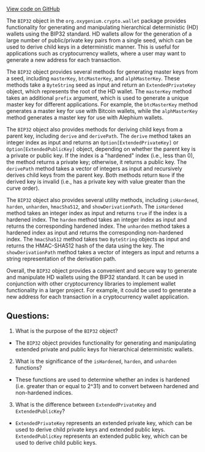 [View code on GitHub](https://github.com/oxygenium/oxygenium/crypto/src/main/scala/org/oxygenium/crypto/wallet/BIP32.scala)

The `BIP32` object in the `org.oxygenium.crypto.wallet` package provides functionality for generating and manipulating hierarchical deterministic (HD) wallets using the BIP32 standard. HD wallets allow for the generation of a large number of public/private key pairs from a single seed, which can be used to derive child keys in a deterministic manner. This is useful for applications such as cryptocurrency wallets, where a user may want to generate a new address for each transaction.

The `BIP32` object provides several methods for generating master keys from a seed, including `masterKey`, `btcMasterKey`, and `alphMasterKey`. These methods take a `ByteString` seed as input and return an `ExtendedPrivateKey` object, which represents the root of the HD wallet. The `masterKey` method takes an additional `prefix` argument, which is used to generate a unique master key for different applications. For example, the `btcMasterKey` method generates a master key for use with Bitcoin wallets, while the `alphMasterKey` method generates a master key for use with Alephium wallets.

The `BIP32` object also provides methods for deriving child keys from a parent key, including `derive` and `derivePath`. The `derive` method takes an integer index as input and returns an `Option[ExtendedPrivateKey]` or `Option[ExtendedPublicKey]` object, depending on whether the parent key is a private or public key. If the index is a "hardened" index (i.e., less than 0), the method returns a private key; otherwise, it returns a public key. The `derivePath` method takes a vector of integers as input and recursively derives child keys from the parent key. Both methods return `None` if the derived key is invalid (i.e., has a private key with value greater than the curve order).

The `BIP32` object also provides several utility methods, including `isHardened`, `harden`, `unharden`, `hmacSha512`, and `showDerivationPath`. The `isHardened` method takes an integer index as input and returns `true` if the index is a hardened index. The `harden` method takes an integer index as input and returns the corresponding hardened index. The `unharden` method takes a hardened index as input and returns the corresponding non-hardened index. The `hmacSha512` method takes two `ByteString` objects as input and returns the HMAC-SHA512 hash of the data using the key. The `showDerivationPath` method takes a vector of integers as input and returns a string representation of the derivation path.

Overall, the `BIP32` object provides a convenient and secure way to generate and manipulate HD wallets using the BIP32 standard. It can be used in conjunction with other cryptocurrency libraries to implement wallet functionality in a larger project. For example, it could be used to generate a new address for each transaction in a cryptocurrency wallet application.
## Questions: 
 1. What is the purpose of the `BIP32` object?
- The `BIP32` object provides functionality for generating and manipulating extended private and public keys for hierarchical deterministic wallets.

2. What is the significance of the `isHardened`, `harden`, and `unharden` functions?
- These functions are used to determine whether an index is hardened (i.e. greater than or equal to 2^31) and to convert between hardened and non-hardened indices.

3. What is the difference between `ExtendedPrivateKey` and `ExtendedPublicKey`?
- `ExtendedPrivateKey` represents an extended private key, which can be used to derive child private keys and extended public keys. `ExtendedPublicKey` represents an extended public key, which can be used to derive child public keys.